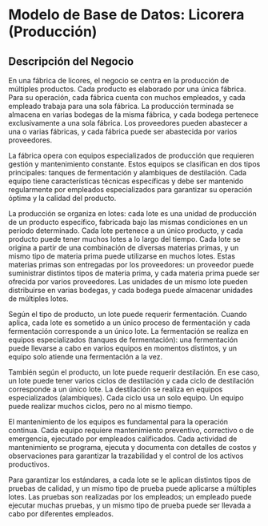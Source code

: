 # Modelo de Base de Datos: Licorera (Producción)

## Descripción del Negocio

En una fábrica de licores, el negocio se centra en la producción de múltiples productos. Cada producto es elaborado por una única fábrica. Para su operación, cada fábrica cuenta con muchos empleados, y cada empleado trabaja para una sola fábrica. La producción terminada se almacena en varias bodegas de la misma fábrica, y cada bodega pertenece exclusivamente a una sola fábrica. Los proveedores pueden abastecer a una o varias fábricas, y cada fábrica puede ser abastecida por varios proveedores.

La fábrica opera con equipos especializados de producción que requieren gestión y mantenimiento constante. Estos equipos se clasifican en dos tipos principales: tanques de fermentación y alambiques de destilación. Cada equipo tiene características técnicas específicas y debe ser mantenido regularmente por empleados especializados para garantizar su operación óptima y la calidad del producto.

La producción se organiza en lotes: cada lote es una unidad de producción de un producto específico, fabricada bajo las mismas condiciones en un periodo determinado. Cada lote pertenece a un único producto, y cada producto puede tener muchos lotes a lo largo del tiempo. Cada lote se origina a partir de una combinación de diversas materias primas, y un mismo tipo de materia prima puede utilizarse en muchos lotes. Estas materias primas son entregadas por los proveedores: un proveedor puede suministrar distintos tipos de materia prima, y cada materia prima puede ser ofrecida por varios proveedores. Las unidades de un mismo lote pueden distribuirse en varias bodegas, y cada bodega puede almacenar unidades de múltiples lotes.

Según el tipo de producto, un lote puede requerir fermentación. Cuando aplica, cada lote es sometido a un único proceso de fermentación y cada fermentación corresponde a un único lote. La fermentación se realiza en equipos especializados (tanques de fermentación): una fermentación puede llevarse a cabo en varios equipos en momentos distintos, y un equipo solo atiende una fermentación a la vez.

También según el producto, un lote puede requerir destilación. En ese caso, un lote puede tener varios ciclos de destilación y cada ciclo de destilación corresponde a un único lote. La destilación se realiza en equipos especializados (alambiques). Cada ciclo usa un solo equipo. Un equipo puede realizar muchos ciclos, pero no al mismo tiempo.

El mantenimiento de los equipos es fundamental para la operación continua. Cada equipo requiere mantenimiento preventivo, correctivo o de emergencia, ejecutado por empleados calificados. Cada actividad de mantenimiento se programa, ejecuta y documenta con detalles de costos y observaciones para garantizar la trazabilidad y el control de los activos productivos.

Para garantizar los estándares, a cada lote se le aplican distintos tipos de pruebas de calidad, y un mismo tipo de prueba puede aplicarse a múltiples lotes. Las pruebas son realizadas por los empleados; un empleado puede ejecutar muchas pruebas, y un mismo tipo de prueba puede ser llevada a cabo por diferentes empleados.
